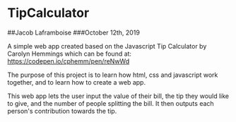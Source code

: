 # TipCalculator

##Jacob Laframboise
###October 12th, 2019

A simple web app created based on the Javascript Tip Calculator by Carolyn Hemmings
which can be found at: https://codepen.io/cphemm/pen/reNwWd

The purpose of this project is to learn how html, css and javascript work together,
and to learn how to create a web app. 

This web app lets the user input the value of their bill, the tip they would like to
give, and the number of people splitting the bill. It then outputs each person's contribution
towards the tip. 